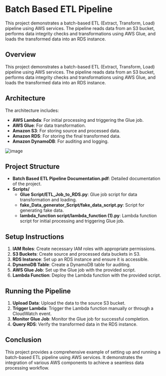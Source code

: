 # Batch Based ETL Pipeline

This project demonstrates a batch-based ETL (Extract, Transform, Load) pipeline using AWS services. The pipeline reads data from an S3 bucket, performs data integrity checks and transformations using AWS Glue, and loads the transformed data into an RDS instance.

## Overview

This project demonstrates a batch-based ETL (Extract, Transform, Load) pipeline using AWS services. The pipeline reads data from an S3 bucket, performs data integrity checks and transformations using AWS Glue, and loads the transformed data into an RDS instance.

## Architecture

The architecture includes:
- **AWS Lambda**: For initial processing and triggering the Glue job.
- **AWS Glue**: For data transformation.
- **Amazon S3**: For storing source and processed data.
- **Amazon RDS**: For storing the final transformed data.
- **Amazon DynamoDB**: For auditing and logging.

![image](https://github.com/user-attachments/assets/1713175e-c086-490a-ba93-a829990d3828)


## Project Structure

- **Batch Based ETL Pipeline Documentation.pdf**: Detailed documentation of the project.
- **Scripts/**
  - **Glue Script/ETL_Job_to_RDS.py**: Glue job script for data transformation and loading.
  - **fake_Data_generator_Script/fake_data_script.py**: Script for generating fake data.
  - **lambda_function script/lambda_function (1).py**: Lambda function script for initial processing and triggering Glue job.

## Setup Instructions

1. **IAM Roles**: Create necessary IAM roles with appropriate permissions.
2. **S3 Buckets**: Create source and processed data buckets in S3.
3. **RDS Instance**: Set up an RDS instance and ensure it is accessible.
4. **DynamoDB Table**: Create a DynamoDB table for auditing.
5. **AWS Glue Job**: Set up the Glue job with the provided script.
6. **Lambda Function**: Deploy the Lambda function with the provided script.

## Running the Pipeline

1. **Upload Data**: Upload the data to the source S3 bucket.
2. **Trigger Lambda**: Trigger the Lambda function manually or through a CloudWatch event.
3. **Monitor Glue Job**: Monitor the Glue job for successful completion.
4. **Query RDS**: Verify the transformed data in the RDS instance.

## Conclusion

This project provides a comprehensive example of setting up and running a batch-based ETL pipeline using AWS services. It demonstrates the integration of various AWS components to achieve a seamless data processing workflow.

